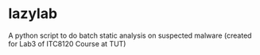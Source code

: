 # lazylab
A python script to do batch static analysis on suspected malware (created for Lab3 of ITC8120 Course at TUT)
